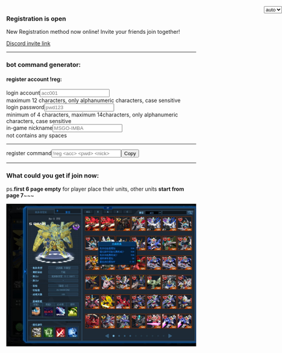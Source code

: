 <select class="form-control lang" onchange="setLang(this)" style="display:block;position:absolute;z-index:50;right:0;width:auto;">
	<option value="">auto</option>
	<option value="zh">zh</option>
	<option value="en">en</option>
</select>

<script type="text/javascript">
function goLang(){
	var userLang = localStorage.getItem('lang') || navigator.language || navigator.userLanguage;
	var isZh = !!userLang.match('zh');
	var pageEn = !!window.location.hash.match('.en.md$');
	var page = window.location.hash.match('(#!.*)\.md$')[1];
	if(pageEn) page = page.match('(.*)\.en$')[1];
	if(!isZh && !pageEn) window.location.hash = page + '.en.md';
	if(isZh && pageEn) window.location.hash =  page + '.md';
	document.querySelector('select.lang').value = (localStorage.getItem('lang') == '')? '' : (isZh)? 'zh':'en';
}

function setLang(ele){
	localStorage.setItem('lang', ele.value);
	goLang();
}
goLang();
</script>


### Registration is open


New Registration method now online!
Invite your friends join together!

[Discord invite link](https://discord.gg/b2VqaNb)


<hr/>

### bot command generator:

#### register account  !reg:
<form role="form" data-toggle="validator">
<div class="form-group"><div class="input-group"><span class="input-group-addon">login account</span><input id="acc" pattern="^[A-Za-z0-9]{1,}$" maxlength="12" onkeyup="gencmd(this)" type="text" class="form-control" placeholder="acc001" required></div><div class="help-block">maximum 12 characters, only alphanumeric characters, case sensitive</div></div>

<div class="form-group"><div class="input-group"><span class="input-group-addon">login password</span><input id="pwd" pattern="^[A-Za-z0-9]{4,14}$" maxlength="14" onkeyup="gencmd(this)" type="text" class="form-control" placeholder="pwd123" required></div><div class="help-block">minimum of 4 characters, maximum 14characters, only alphanumeric characters, case sensitive</div></div>

<div class="form-group"><div class="input-group"><span class="input-group-addon">in-game nickname</span><input id="nick" pattern="^[^\s]+$" maxlength="16" onkeyup="gencmd(this)" type="text" class="form-control" placeholder="MSGO-IMBA" required></div><div class="help-block">not contains any spaces</div></div>

</form>
<hr/>
<div class="input-group"><span class="input-group-addon">register command</span><input id="reg" type="text" class="form-control" placeholder="!reg <acc> <pwd> <nick>" readonly><span class="input-group-btn"><button class="btn btn-default" type="button" onclick="cp(this)">Copy</button></span></div>
<hr/>
<script src="validator.min.js" integrity="sha256-dHf/YjH1A4tewEsKUSmNnV05DDbfGN3g7NMq86xgGh8=" crossorigin="anonymous"></script>
<script type="text/javascript">
var form = 1;
var ok = 0;
function gencmd(ele){
if(form){
	$('form').validator().on('valid.bs.validator', function (e) {
		ok = 1;
	})
	form = 0;
	return
}
if(ok){
	var acc = document.querySelector('#acc').value;
	var pwd = document.querySelector('#pwd').value;
	var nick = document.querySelector('#nick').value;
	var all = '!reg '+ acc +' '+ pwd +' '+ nick;
	document.querySelector('#reg').value = all;
}
}
function cp(ele){
	var e = document.querySelector('#reg');
	e.select();
	e.setSelectionRange(0, 99999);
	document.execCommand("copy");
}
</script>


### What could you get if join now:

ps.**first 6 page empty** for player place their units, other units **start from page 7**~~~

![units](GOnlineScreenShot_20190527_165042.jpg)

